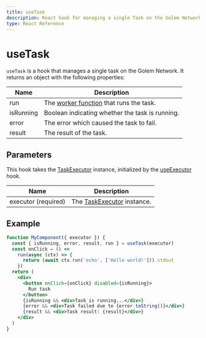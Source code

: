 ```yaml
---
title: useTask
description: React hook for managing a single Task on the Golem Network
type: React Reference
---
```


# useTask

`useTask` is a hook that manages a single task on the Golem Network. It returns an object with the following properties:

| Name      | Description                                                                                        |
| --------- | -------------------------------------------------------------------------------------------------- |
| run       | The [worker function](/docs/en/golem-sdk-task-executor/reference/modules/task) that runs the task. |
| isRunning | Boolean indicating whether the task is running.                                                    |
| error     | The error which caused the task to fail.                                                           |
| result    | The result of the task.                                                                            |

## Parameters

This hook takes the [TaskExecutor](/docs/en/golem-sdk-task-executor/reference/modules/executor#executoroptions) instance, initialized by the [useExecutor](/docs/en/creators/javascript/react/use-executor) hook.

| Name                | Description                                                                                               |
| ------------------- | --------------------------------------------------------------------------------------------------------- |
| executor (required) | The [TaskExecutor](/docs/en/golem-sdk-task-executor/reference/modules/executor#executoroptions) instance. |

## Example

```jsx
function MyComponent({ executor }) {
  const { isRunning, error, result, run } = useTask(executor)
  const onClick = () =>
    run(async (ctx) => {
      return (await ctx.run('echo', ['Hello world!'])).stdout
    })
  return (
    <div>
      <button onClick={onClick} disabled={isRunning}>
        Run task
      </button>
      {isRunning && <div>Task is running...</div>}
      {error && <div>Task failed due to {error.toString()}</div>}
      {result && <div>Task result: {result}</div>}
    </div>
  )
}
```
